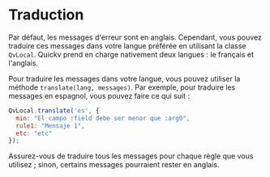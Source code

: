 # Traduction

Par défaut, les messages d'erreur sont en anglais. Cependant, vous pouvez traduire ces messages dans votre langue préférée en utilisant la classe `QvLocal`. Quickv prend en charge nativement deux langues : le français et l'anglais.

Pour traduire les messages dans votre langue, vous pouvez utiliser la méthode `translate(lang, messages)`. Par exemple, pour traduire les messages en espagnol, vous pouvez faire ce qui suit :

```javascript
QvLocal.translate('es', {
  min: "El campo :field debe ser menor que :arg0",
  rule1: "Mensaje 1",
  etc: "etc"
});
```

Assurez-vous de traduire tous les messages pour chaque règle que vous utilisez ; sinon, certains messages pourraient rester en anglais.
